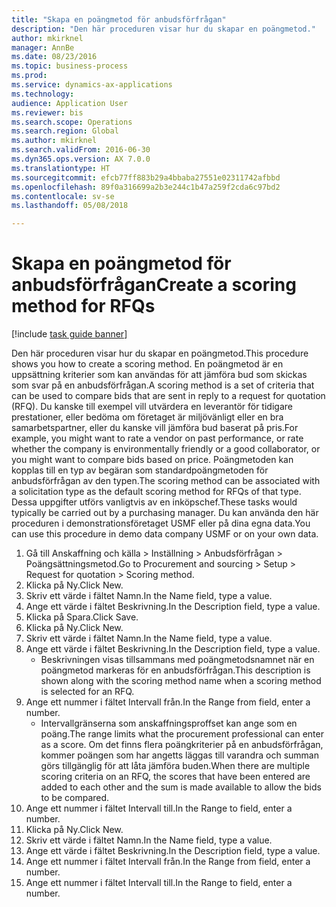 ```yaml
--- 
title: "Skapa en poängmetod för anbudsförfrågan"
description: "Den här proceduren visar hur du skapar en poängmetod."
author: mkirknel
manager: AnnBe
ms.date: 08/23/2016
ms.topic: business-process
ms.prod: 
ms.service: dynamics-ax-applications
ms.technology: 
audience: Application User
ms.reviewer: bis
ms.search.scope: Operations
ms.search.region: Global
ms.author: mkirknel
ms.search.validFrom: 2016-06-30
ms.dyn365.ops.version: AX 7.0.0
ms.translationtype: HT
ms.sourcegitcommit: efcb77ff883b29a4bbaba27551e02311742afbbd
ms.openlocfilehash: 89f0a316699a2b3e244c1b47a259f2cda6c97bd2
ms.contentlocale: sv-se
ms.lasthandoff: 05/08/2018

---
```

# <a name="create-a-scoring-method-for-rfqs"></a><span data-ttu-id="e495c-103">Skapa en poängmetod för anbudsförfrågan</span><span class="sxs-lookup"><span data-stu-id="e495c-103">Create a scoring method for RFQs</span></span>

[!include [task guide banner](../../includes/task-guide-banner.md)]

<span data-ttu-id="e495c-104">Den här proceduren visar hur du skapar en poängmetod.</span><span class="sxs-lookup"><span data-stu-id="e495c-104">This procedure shows you how to create a scoring method.</span></span> <span data-ttu-id="e495c-105">En poängmetod är en uppsättning kriterier som kan användas för att jämföra bud som skickas som svar på en anbudsförfrågan.</span><span class="sxs-lookup"><span data-stu-id="e495c-105">A scoring method is a set of criteria that can be used to compare bids that are sent in reply to a request for quotation (RFQ).</span></span> <span data-ttu-id="e495c-106">Du kanske till exempel vill utvärdera en leverantör för tidigare prestationer, eller bedöma om företaget är miljövänligt eller en bra samarbetspartner, eller du kanske vill jämföra bud baserat på pris.</span><span class="sxs-lookup"><span data-stu-id="e495c-106">For example, you might want to rate a vendor on past performance, or rate whether the company is environmentally friendly or a good collaborator, or you might want to compare bids based on price.</span></span> <span data-ttu-id="e495c-107">Poängmetoden kan kopplas till en typ av begäran som standardpoängmetoden för anbudsförfrågan av den typen.</span><span class="sxs-lookup"><span data-stu-id="e495c-107">The scoring method can be associated with a solicitation type as the default scoring method for RFQs of that type.</span></span> <span data-ttu-id="e495c-108">Dessa uppgifter utförs vanligtvis av en inköpschef.</span><span class="sxs-lookup"><span data-stu-id="e495c-108">These tasks would typically be carried out by a purchasing manager.</span></span> <span data-ttu-id="e495c-109">Du kan använda den här proceduren i demonstrationsföretaget USMF eller på dina egna data.</span><span class="sxs-lookup"><span data-stu-id="e495c-109">You can use this procedure in demo data company USMF or on your own data.</span></span>

1. <span data-ttu-id="e495c-110">Gå till Anskaffning och källa > Inställning > Anbudsförfrågan > Poängsättningsmetod.</span><span class="sxs-lookup"><span data-stu-id="e495c-110">Go to Procurement and sourcing > Setup > Request for quotation > Scoring method.</span></span>
2. <span data-ttu-id="e495c-111">Klicka på Ny.</span><span class="sxs-lookup"><span data-stu-id="e495c-111">Click New.</span></span>
3. <span data-ttu-id="e495c-112">Skriv ett värde i fältet Namn.</span><span class="sxs-lookup"><span data-stu-id="e495c-112">In the Name field, type a value.</span></span>
4. <span data-ttu-id="e495c-113">Ange ett värde i fältet Beskrivning.</span><span class="sxs-lookup"><span data-stu-id="e495c-113">In the Description field, type a value.</span></span>
5. <span data-ttu-id="e495c-114">Klicka på Spara.</span><span class="sxs-lookup"><span data-stu-id="e495c-114">Click Save.</span></span>
6. <span data-ttu-id="e495c-115">Klicka på Ny.</span><span class="sxs-lookup"><span data-stu-id="e495c-115">Click New.</span></span>
7. <span data-ttu-id="e495c-116">Skriv ett värde i fältet Namn.</span><span class="sxs-lookup"><span data-stu-id="e495c-116">In the Name field, type a value.</span></span>
8. <span data-ttu-id="e495c-117">Ange ett värde i fältet Beskrivning.</span><span class="sxs-lookup"><span data-stu-id="e495c-117">In the Description field, type a value.</span></span>
    * <span data-ttu-id="e495c-118">Beskrivningen visas tillsammans med poängmetodsnamnet när en poängmetod markeras för en anbudsförfrågan.</span><span class="sxs-lookup"><span data-stu-id="e495c-118">This description is shown along with the scoring method name when a scoring method is selected for an RFQ.</span></span>  
9. <span data-ttu-id="e495c-119">Ange ett nummer i fältet Intervall från.</span><span class="sxs-lookup"><span data-stu-id="e495c-119">In the Range from field, enter a number.</span></span>
    * <span data-ttu-id="e495c-120">Intervallgränserna som anskaffningsproffset kan ange som en poäng.</span><span class="sxs-lookup"><span data-stu-id="e495c-120">The range limits what the procurement professional can enter as a score.</span></span> <span data-ttu-id="e495c-121">Om det finns flera poängkriterier på en anbudsförfrågan, kommer poängen som har angetts läggas till varandra och summan görs tillgänglig för att låta jämföra buden.</span><span class="sxs-lookup"><span data-stu-id="e495c-121">When there are multiple scoring criteria on an RFQ, the scores that have been entered are added to each other and the sum is made available to allow the bids to be compared.</span></span>  
10. <span data-ttu-id="e495c-122">Ange ett nummer i fältet Intervall till.</span><span class="sxs-lookup"><span data-stu-id="e495c-122">In the Range to field, enter a number.</span></span>
11. <span data-ttu-id="e495c-123">Klicka på Ny.</span><span class="sxs-lookup"><span data-stu-id="e495c-123">Click New.</span></span>
12. <span data-ttu-id="e495c-124">Skriv ett värde i fältet Namn.</span><span class="sxs-lookup"><span data-stu-id="e495c-124">In the Name field, type a value.</span></span>
13. <span data-ttu-id="e495c-125">Ange ett värde i fältet Beskrivning.</span><span class="sxs-lookup"><span data-stu-id="e495c-125">In the Description field, type a value.</span></span>
14. <span data-ttu-id="e495c-126">Ange ett nummer i fältet Intervall från.</span><span class="sxs-lookup"><span data-stu-id="e495c-126">In the Range from field, enter a number.</span></span>
15. <span data-ttu-id="e495c-127">Ange ett nummer i fältet Intervall till.</span><span class="sxs-lookup"><span data-stu-id="e495c-127">In the Range to field, enter a number.</span></span>


